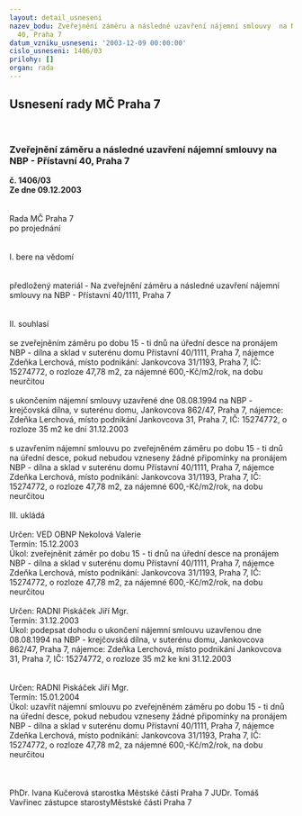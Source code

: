 ```yaml
---
layout: detail_usneseni
nazev_bodu: Zveřejnění záměru a následné uzavření nájemní smlouvy  na NBP - Přístavní
  40, Praha 7
datum_vzniku_usneseni: '2003-12-09 00:00:00'
cislo_usneseni: 1406/03
prilohy: []
organ: rada
---
```

<div id="ucUsn_pList" class="usn">
	<span><h2>Usnesení rady MČ Praha 7 </h2>
<br></span><div class="standBody">
<span><h3>Zveřejnění záměru a následné uzavření nájemní smlouvy  na NBP - Přístavní 40, Praha 7</h3></span><div class="center">
		<strong>č. 1406/03</strong><br>
	</div>
<div class="center">
		<strong>Ze dne 09.12.2003</strong><br><br>
	</div>
<br>Rada MČ Praha 7<br>po projednání<br><br><br>I.	bere na vědomí<br><br> <br>předložený materiál - Na zveřejnění záměru a následné uzavření nájemní smlouvy   na NBP - Přístavní 40/1111, Praha 7<br><br><br>II.	souhlasí <br><br>se zveřejněním záměru po dobu 15 - ti dnů na úřední desce na pronájem NBP -  dílna a sklad v suterénu  domu Přístavní 40/1111, Praha 7, nájemce Zdeňka Lerchová, místo podnikání: Jankovcova 31/1193, Praha 7, IČ: 15274772, o rozloze 47,78 m2, za nájemné  600,-Kč/m2/rok, na dobu neurčitou      <br><br>s ukončením  nájemní smlouvy uzavřené dne 08.08.1994 na NBP - krejčovská dílna, v suterénu domu,  Jankovcova 862/47, Praha 7, nájemce: Zdeňka Lerchová, místo podnikání Jankovcova 31, Praha 7, IČ: 15274772, o rozloze 35 m2 ke dni 31.12.2003 <br><br>s uzavřením nájemní smlouvu po zveřejněném záměru po dobu 15 - ti dnů na úřední desce, pokud nebudou vzneseny žádné připomínky  na pronájem NBP -  dílna a sklad v suterénu  domu Přístavní 40/1111, Praha 7, nájemce Zdeňka Lerchová, místo podnikání: Jankovcova 31/1193, Praha 7, IČ: 15274772, o rozloze 47,78 m2, za nájemné  600,-Kč/m2/rok, na dobu neurčitou <br> <br>III.	ukládá <br><br>Určen:	VED OBNP Nekolová Valerie<br>Termín: 15.12.2003<br>Úkol:	 zveřejněnit záměr po dobu 15 - ti dnů na úřední desce na pronájem NBP -  dílna a sklad  v suterénu  domu Přístavní 40/1111, Praha 7, nájemce Zdeňka Lerchová, místo podnikání: Jankovcova 31/1193, Praha 7, IČ: 15274772, o rozloze 47,78 m2, za nájemné  600,-Kč/m2/rok, na dobu neurčitou <br> <br>Určen:	RADNI Piskáček Jiří Mgr.<br>Termín: 31.12.2003<br>Úkol:	podepsat dohodu o ukončení  nájemní smlouvu uzavřenou dne 08.08.1994 na NBP - krejčovská dílna, v suterénu domu,  Jankovcova 862/47, Praha 7, nájemce: Zdeňka Lerchová, místo podnikání Jankovcova 31, Praha 7, IČ: 15274772, o rozloze 35 m2 ke kni 31.12.2003 <br> <br><br>Určen:	RADNI Piskáček Jiří Mgr.<br>Termín: 15.01.2004<br>Úkol:	uzavřít nájemní smlouvu po zveřejněném záměru po dobu 15 - ti dnů na úřední desce, pokud nebudou vzneseny žádné připomínky na pronájem NBP -  dílna a sklad v suterénu  domu Přístavní 40/1111, Praha 7, nájemce Zdeňka Lerchová, místo podnikání: Jankovcova 31/1193, Praha 7, IČ: 15274772, o rozloze 47,78 m2, za nájemné  600,-Kč/m2/rok, na dobu neurčitou<br> <br> <br>	<br>PhDr. Ivana Kučerová starostka Městské části Praha 7	 JUDr. Tomáš Vavřinec zástupce starostyMěstské části Praha 7<br>	<br><br>
</div>
</div>